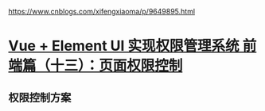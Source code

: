 https://www.cnblogs.com/xifengxiaoma/p/9649895.html

# [Vue + Element UI 实现权限管理系统 前端篇（十三）：页面权限控制](https://www.cnblogs.com/xifengxiaoma/p/9649895.html)

## 权限控制方案